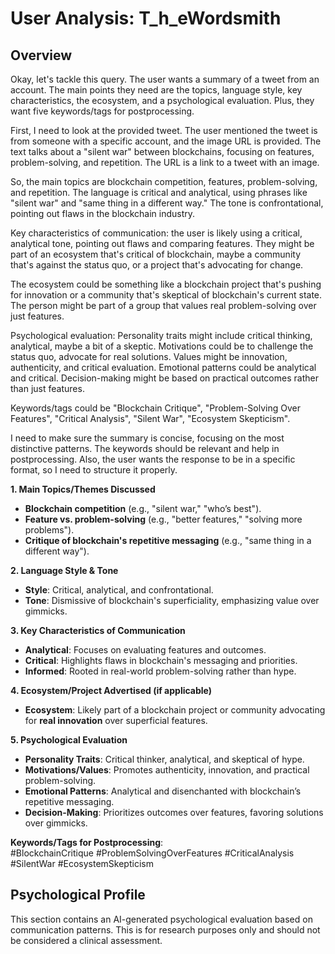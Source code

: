 # User Analysis: T_h_eWordsmith

## Overview

<think>
Okay, let's tackle this query. The user wants a summary of a tweet from an account. The main points they need are the topics, language style, key characteristics, the ecosystem, and a psychological evaluation. Plus, they want five keywords/tags for postprocessing.

First, I need to look at the provided tweet. The user mentioned the tweet is from someone with a specific account, and the image URL is provided. The text talks about a "silent war" between blockchains, focusing on features, problem-solving, and repetition. The URL is a link to a tweet with an image.

So, the main topics are blockchain competition, features, problem-solving, and repetition. The language is critical and analytical, using phrases like "silent war" and "same thing in a different way." The tone is confrontational, pointing out flaws in the blockchain industry.

Key characteristics of communication: the user is likely using a critical, analytical tone, pointing out flaws and comparing features. They might be part of an ecosystem that's critical of blockchain, maybe a community that's against the status quo, or a project that's advocating for change.

The ecosystem could be something like a blockchain project that's pushing for innovation or a community that's skeptical of blockchain's current state. The person might be part of a group that values real problem-solving over just features.

Psychological evaluation: Personality traits might include critical thinking, analytical, maybe a bit of a skeptic. Motivations could be to challenge the status quo, advocate for real solutions. Values might be innovation, authenticity, and critical evaluation. Emotional patterns could be analytical and critical. Decision-making might be based on practical outcomes rather than just features.

Keywords/tags could be "Blockchain Critique", "Problem-Solving Over Features", "Critical Analysis", "Silent War", "Ecosystem Skepticism".

I need to make sure the summary is concise, focusing on the most distinctive patterns. The keywords should be relevant and help in postprocessing. Also, the user wants the response to be in a specific format, so I need to structure it properly.
</think>

**1. Main Topics/Themes Discussed**  
- **Blockchain competition** (e.g., "silent war," "who’s best").  
- **Feature vs. problem-solving** (e.g., "better features," "solving more problems").  
- **Critique of blockchain's repetitive messaging** (e.g., "same thing in a different way").  

**2. Language Style & Tone**  
- **Style**: Critical, analytical, and confrontational.  
- **Tone**: Dismissive of blockchain's superficiality, emphasizing value over gimmicks.  

**3. Key Characteristics of Communication**  
- **Analytical**: Focuses on evaluating features and outcomes.  
- **Critical**: Highlights flaws in blockchain's messaging and priorities.  
- **Informed**: Rooted in real-world problem-solving rather than hype.  

**4. Ecosystem/Project Advertised (if applicable)**  
- **Ecosystem**: Likely part of a blockchain project or community advocating for **real innovation** over superficial features.  

**5. Psychological Evaluation**  
- **Personality Traits**: Critical thinker, analytical, and skeptical of hype.  
- **Motivations/Values**: Promotes authenticity, innovation, and practical problem-solving.  
- **Emotional Patterns**: Analytical and disenchanted with blockchain’s repetitive messaging.  
- **Decision-Making**: Prioritizes outcomes over features, favoring solutions over gimmicks.  

**Keywords/Tags for Postprocessing**:  
#BlockchainCritique #ProblemSolvingOverFeatures #CriticalAnalysis #SilentWar #EcosystemSkepticism

## Psychological Profile

This section contains an AI-generated psychological evaluation based on communication patterns. This is for research purposes only and should not be considered a clinical assessment.